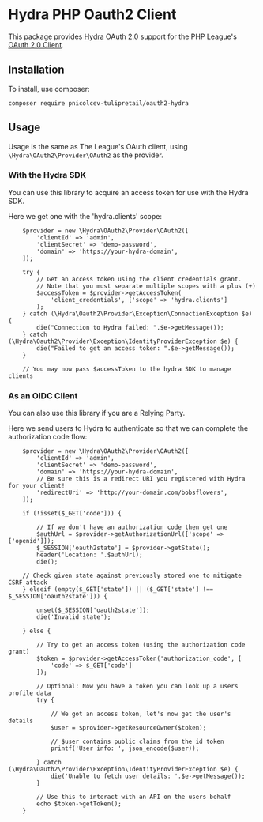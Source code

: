 Hydra PHP Oauth2 Client
=======================

This package provides [Hydra](https://github.com/ory/hydra) OAuth 2.0 support for the PHP League's [OAuth 2.0 Client](https://github.com/thephpleague/oauth2-client).

## Installation

To install, use composer:

```
composer require pnicolcev-tulipretail/oauth2-hydra
```

## Usage

Usage is the same as The League's OAuth client, using `\Hydra\OAuth2\Provider\OAuth2` as the provider.

### With the Hydra SDK

You can use this library to acquire an access token for use with the Hydra SDK.

Here we get one with the 'hydra.clients' scope:

```
    $provider = new \Hydra\OAuth2\Provider\OAuth2([
        'clientId' => 'admin',
        'clientSecret' => 'demo-password',
        'domain' => 'https://your-hydra-domain',
    ]);

    try {
        // Get an access token using the client credentials grant.
        // Note that you must separate multiple scopes with a plus (+)
        $accessToken = $provider->getAccessToken(
            'client_credentials', ['scope' => 'hydra.clients']
        );
    } catch (\Hydra\Oauth2\Provider\Exception\ConnectionException $e) {
        die("Connection to Hydra failed: ".$e->getMessage());
    } catch (\Hydra\Oauth2\Provider\Exception\IdentityProviderException $e) {
        die("Failed to get an access token: ".$e->getMessage());
    }

    // You may now pass $accessToken to the hydra SDK to manage clients
```

### As an OIDC Client

You can also use this library if you are a Relying Party.

Here we send users to Hydra to authenticate so that we can complete the authorization code flow:

```
    $provider = new \Hydra\OAuth2\Provider\OAuth2([
        'clientId' => 'admin',
        'clientSecret' => 'demo-password',
        'domain' => 'https://your-hydra-domain',
        // Be sure this is a redirect URI you registered with Hydra for your client!
        'redirectUri' => 'http://your-domain.com/bobsflowers',
    ]);

    if (!isset($_GET['code'])) {

        // If we don't have an authorization code then get one
        $authUrl = $provider->getAuthorizationUrl(['scope' => ['openid']]);
        $_SESSION['oauth2state'] = $provider->getState();
        header('Location: '.$authUrl);
        die();

    // Check given state against previously stored one to mitigate CSRF attack
    } elseif (empty($_GET['state']) || ($_GET['state'] !== $_SESSION['oauth2state'])) {

        unset($_SESSION['oauth2state']);
        die('Invalid state');

    } else {

        // Try to get an access token (using the authorization code grant)
        $token = $provider->getAccessToken('authorization_code', [
            'code' => $_GET['code']
        ]);

        // Optional: Now you have a token you can look up a users profile data
        try {

            // We got an access token, let's now get the user's details
            $user = $provider->getResourceOwner($token);

            // $user contains public claims from the id token
            printf('User info: ', json_encode($user));

        } catch (\Hydra\Oauth2\Provider\Exception\IdentityProviderException $e) {
            die('Unable to fetch user details: '.$e->getMessage());
        }

        // Use this to interact with an API on the users behalf
        echo $token->getToken();
    }

```

